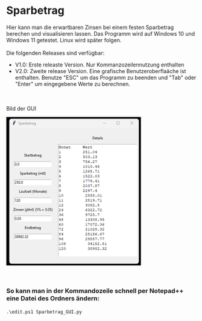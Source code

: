 # Sparbetrag
Hier kann man die erwartbaren Zinsen bei einem festen Sparbetrag berechen und visualisieren lassen.
Das Programm wird auf Windows 10 und Windows 11 getestet. Linux wird später folgen.<br>
<br>
Die folgenden Releases sind verfügbar:
- V1.0: Erste releaste Version. Nur Kommanzozeilennutzung enthalten
- V2.0: Zweite release Version. Eine grafische Benutzeroberflaäche ist enthalten. Benutze "ESC" um das Programm zu beenden und "Tab" oder "Enter" um eingegebene Werte zu berechnen.
<br>
<br>
Bild der GUI<br>

![Bild der GUI](/Foto_GUI.png)

<br>

### So kann man in der Kommandozeile schnell per Notepad++ eine Datei des Ordners ändern:
`.\edit.ps1 Sparbetrag_GUI.py`
